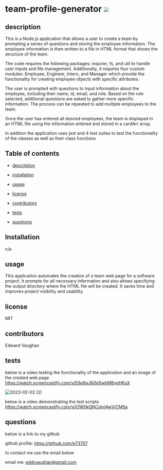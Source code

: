 # team-profile-generator <img src = 'https://img.shields.io/badge/license-MIT-red'/> 
 
    
## description

    
This is a Node.js application that allows a user to create a team by prompting a series of questions and storing the employee information. The employee information is then written to a file in HTML format that shows the structure of the team.

The code requires the following packages: inquirer, fs, and util to handle user inputs and file management. Additionally, it requires four custom modules: Employee, Engineer, Intern, and Manager which provide the functionality for creating employee objects with specific attributes.

The user is prompted with questions to input information about the employee, including their name, id, email, and role. Based on the role selected, additional questions are asked to gather more specific information. The process can be repeated to add multiple employees to the team.

Once the user has entered all desired employees, the team is displayed in an HTML file using the information entered and stored in a cardArr array.

In addition the application uses jest and 4 test suites to test the functionality of the classes as well as their class functions
    
## Table of contents

    
* [description](#description)

    
* [installation](#installation)

    
* [usage](#usage)

    
* [license](#license)

    
* [contributors](#contributors)

    
* [tests](#tests)

    
* [questions](#questions)

    
## Installation

    
n/a


    
## usage

    
This application automates the creation of a team web page for a software project. It prompts for all necessary information and also allows specifying the output directory where the HTML file will be created. It saves time and improves project visibility and usability.

    
## license

    
MIT

    
## contributors

    
Edward Vaughan

    
## tests

below is a video testing the functionality of the application and an image of the created web page
https://watch.screencastify.com/v/E6a9qJN3e5whM8vgHKuX

![2023-02-02 (2)](https://user-images.githubusercontent.com/94885681/216298210-c7cf7302-3b17-41c0-8f13-e54c2e5ddf70.png)

below is a video demonstrating the test scripts 
https://watch.screencastify.com/v/iOW0kQNColvIAwVjCMSa
    
## questions

below is a link to my github

github profile: https://github.com/e73707


to contact me use the email below

email me: eddivaughan@gmail.com
